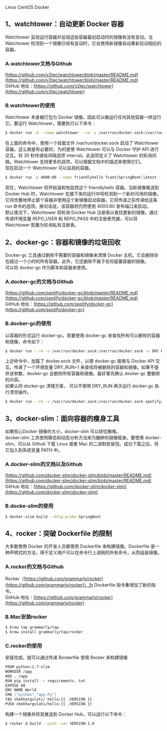 Linux CentOS Docker 
<a name="wSGGd"></a>
## 1、watchtower：自动更新 Docker 容器
Watchtower 监视运行容器并监视这些容器最初启动时的镜像有没有变动。当 Watchtower 检测到一个镜像已经有变动时，它会使用新镜像自动重新启动相应的容器。
<a name="S4Lyn"></a>
### A.watchtower文档与Github
[https://github.com/v2tec/watchtower/blob/master/README.md](https://github.com/v2tec/watchtower/blob/master/README.md)<br />GitHub 地址：[https://github.com/v2tec/watchtower](https://github.com/v2tec/watchtower)
<a name="949b4fdb"></a>
### B.watchtower的使用
Watchtower 本身被打包为 Docker 镜像，因此可以像运行任何其他容器一样运行它。要运行 Watchtower，需要执行以下命令：
```bash
$ docker run -d --name watchtower --rm -v /var/run/docker.sock:/var/run/docker.sock  v2tec/watchtower --interval 30
```
在上面的命令中，使用一个挂载文件 /var/run/docker.sock 启动了 Watchtower 容器。这么做是有必要的，为的是使 Watchtower 可以与 Docker 守护 API 进行交互。将 30 秒传递给间隔选项 interval。此选项定义了 Watchtower 的轮询间隔。Watchtower 支持更多的选项，可以根据文档中的描述来使用它们。<br />现在启动一个 Watchtower 可以监视的容器。
```bash
$ docker run -p 4000:80 --name friendlyhello fcant/SpringBoot:latest
```
现在，Watchtower 将开始温和地监控这个 friendlyhello 容器。当新镜像推送到 Docker Hub 时，Watchtower 在接下来的运行中将检测到一个新的可用的镜像。它将优雅地停止那个容器并使用这个新镜像启动容器。它将传递之前传递给这条 run 命令的选项。换句话说，该容器将仍然使用 4000:80 发布端口来启动。<br />默认情况下，Watchtower 将轮询 Docker Hub 注册表以查找更新的镜像。通过传递环境变量 REPO_USER 和 REPO_PASS 中的注册表凭据，可以将 Watchtower 配置为轮询私有注册表。
<a name="8YbYh"></a>
## 2、docker-gc：容器和镜像的垃圾回收
Docker-gc 工具通过删除不需要的容器和镜像来清理 Docker 主机。它会删除存在超过一个小时的所有容器。此外，它还删除不属于任何留置容器的镜像。<br />可以将 docker-gc 作为脚本和容器来使用。
<a name="Vht1l"></a>
### A.docker-gc的文档与Github
[https://github.com/spotify/docker-gc/blob/master/README.md](https://github.com/spotify/docker-gc/blob/master/README.md)<br />GitHub 地址：[https://github.com/spotify/docker-gc](https://github.com/spotify/docker-gc)
<a name="45D8F"></a>
### B.docker-gc的使用
以容器的形式运行 docker-gc。若要使用 docker-gc 来查找所有可以删除的容器和镜像，命令如下：
```bash
$ docker run --rm -v /var/run/docker.sock:/var/run/docker.sock -e DRY RUN=1 spotify/docker-gc
```
上述命令中，加载了 docker.sock 文件，以便 docker-gc 能够与 Docker API 交互。传递了一个环境变量 DRY_RUN=1 来查找将被删除的容器和镜像。如果不提供该参数，docker-gc 会删除所有容器和镜像。最好事先确认 docker-gc 要删除的内容。<br />如果认同 docker-gc 清理方案， 可以不使用 DRY_RUN 再次运行 docker-gc 执行清空操作。
```bash
$ docker run --rm -v /var/run/docker.sock:/var/run/docker.sock spotify/docker-gc
```
<a name="nO8jL"></a>
## 3、docker-slim：面向容器的瘦身工具
如果担心Docker 镜像的大小，docker-slim 可以排忧解难。<br />docker-slim 工具使用静态和动态分析方法来为臃肿的镜像瘦身。要使用 docker-slim，可以从 Github 下载 Linux 或者 Mac 的二进制安装包。成功下载之后，将它加入到系统变量 PATH 中。
<a name="sa5t5"></a>
### A.docker-slim的文档以及Github
[https://github.com/docker-slim/docker-slim/blob/master/README.md](https://github.com/docker-slim/docker-slim/blob/master/README.md)<br />GitHub 地址：[https://github.com/docker-slim/docker-slim](https://github.com/docker-slim/docker-slim)
<a name="0OW1G"></a>
### B.docke-slim的使用
```bash
$ docker-slim build --http-probe SpringBoot
```
<a name="V1p6P"></a>
## 4、rocker：突破 Dockerfile 的限制
大多数使用 Docker 的开发人员都使用 Dockerfile 来构建镜像。Dockerfile 是一种声明式的方法，用于定义用户可以在命令行上调用的所有命令，从而组装镜像。
<a name="1db54828"></a>
### A.rocker的文档与Github
Rocker（[https://github.com/grammarly/rocker](https://github.com/grammarly/rocker)）为 Dockerfile 指令集增加了新的指令。<br />GitHub 地址：[https://github.com/grammarly/rocker](https://github.com/grammarly/rocker)
<a name="GoRQL"></a>
### B.Mac安装rocker
```bash
$ brew tap grammarly/tap
$ brew install grammarly/tap/rocker
```
<a name="BiNqy"></a>
### C.rocker的使用
安装完成，就可以通过传递 Rockerfile 使用 Rocker 来构建镜像
```bash
FROM python:2.7-slim
WORKDIR /app
ADD . /app
RUN pip install -r requirements. txt
EXPOSE 80
ENV NAME World
CMD ["python","app.Py"]
TAG shekhargulati/ hello:{{ .VERSION }}
PUSH shekhargulati/hello:{{ .VERSION }}
```
构建一个镜像并将其推送到 Docker Hub，可以运行以下命令：
```bash
$ rocker d build --push -var VERSION-1.0
```
